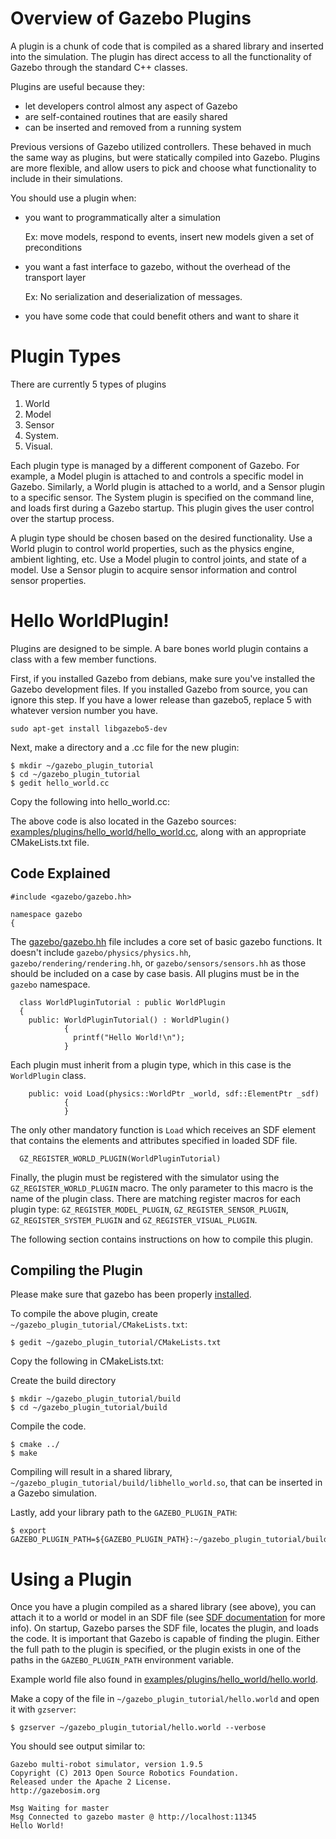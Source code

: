 # Overview of Gazebo Plugins

A plugin is a chunk of code that is compiled as a shared library and inserted into the simulation.
The plugin has direct access to all the functionality of Gazebo through the standard C++ classes.

Plugins are useful because they:

* let developers control almost any aspect of Gazebo
* are self-contained routines that are easily shared
* can be inserted and removed from a running system

Previous versions of Gazebo utilized controllers.
These behaved in much the same way as plugins, but were statically compiled into Gazebo.
Plugins are more flexible, and allow users to pick and choose what functionality to
include in their simulations.

You should use a plugin when:

*  you want to programmatically alter a simulation

   Ex: move models, respond to events, insert new models given a set of preconditions
   
*  you want a fast interface to gazebo, without the overhead of the transport layer

   Ex: No serialization and deserialization of messages.
   
*  you have some code that could benefit others and want to share it

# Plugin Types

There are currently 5 types of plugins

1.  World
1.  Model
1.  Sensor
1.  System.
1.  Visual.

Each plugin type is managed by a different component of Gazebo.
For example, a Model plugin is attached to and controls a specific model in Gazebo.
Similarly, a World plugin is attached to a world, and a Sensor plugin to a specific sensor.
The System plugin is specified on the command line, and loads first during a Gazebo startup.
This plugin gives the user control over the startup process.

A plugin type should be chosen based on the desired functionality.
Use a World plugin to control world properties, such as the physics engine, ambient lighting, etc.
Use a Model plugin to control joints, and state of a model.
Use a Sensor plugin to acquire sensor information and control sensor properties.

# Hello WorldPlugin!

Plugins are designed to be simple.
A bare bones world plugin contains a class with a few member functions.

First, if you installed Gazebo from debians, make sure you've installed the Gazebo development files. If you installed Gazebo from source, you can ignore this step. If you have a lower release than gazebo5, replace 5 with whatever version number you have.

~~~
sudo apt-get install libgazebo5-dev
~~~

Next, make a directory and a .cc file for the new plugin:

~~~
$ mkdir ~/gazebo_plugin_tutorial
$ cd ~/gazebo_plugin_tutorial
$ gedit hello_world.cc
~~~

Copy the following into hello_world.cc:
<include from='/#include/' src='http://bitbucket.org/osrf/gazebo/raw/gazebo_2.2/examples/plugins/hello_world/hello_world.cc' />

The above code is also located in the Gazebo sources:
[examples/plugins/hello\_world/hello\_world.cc](http://bitbucket.org/osrf/gazebo/src/gazebo_2.2/examples/plugins/hello_world),
along with an appropriate CMakeLists.txt file.

## Code Explained

~~~
#include <gazebo/gazebo.hh>

namespace gazebo
{
~~~

The [gazebo/gazebo.hh](https://bitbucket.org/osrf/gazebo/src/gazebo_2.2/gazebo/gazebo_core.hh)
file includes a core set of basic gazebo functions.
It doesn't include `gazebo/physics/physics.hh`, `gazebo/rendering/rendering.hh`,
or `gazebo/sensors/sensors.hh` as those should be included on a case by case basis.
All plugins must be in the `gazebo` namespace.

~~~
  class WorldPluginTutorial : public WorldPlugin
  {
    public: WorldPluginTutorial() : WorldPlugin()
            {
              printf("Hello World!\n");
            }
~~~

Each plugin must inherit from a plugin type, which in this case is the `WorldPlugin` class.

~~~
    public: void Load(physics::WorldPtr _world, sdf::ElementPtr _sdf)
            {
            }
~~~

The only other mandatory function is `Load` which receives an SDF element that
contains the elements and attributes specified in loaded SDF file.

~~~
  GZ_REGISTER_WORLD_PLUGIN(WorldPluginTutorial)
~~~

Finally, the plugin must be registered with the simulator using the
`GZ_REGISTER_WORLD_PLUGIN` macro.
The only parameter to this macro is the name of the plugin class.
There are matching register macros for each plugin type:
`GZ_REGISTER_MODEL_PLUGIN`, `GZ_REGISTER_SENSOR_PLUGIN`,
`GZ_REGISTER_SYSTEM_PLUGIN` and `GZ_REGISTER_VISUAL_PLUGIN`.

The following section contains instructions on how to compile this plugin.

## Compiling the Plugin

Please make sure that gazebo has been properly [installed](http://gazebosim.org/#download).

To compile the above plugin, create `~/gazebo_plugin_tutorial/CMakeLists.txt`:

~~~
$ gedit ~/gazebo_plugin_tutorial/CMakeLists.txt
~~~

Copy the following in CMakeLists.txt:
<include src='http://bitbucket.org/osrf/gazebo/raw/gazebo_2.2/examples/plugins/hello_world/CMakeLists.txt' />

Create the build directory

~~~
$ mkdir ~/gazebo_plugin_tutorial/build
$ cd ~/gazebo_plugin_tutorial/build
~~~

Compile the code.

~~~
$ cmake ../
$ make
~~~

Compiling will result in a shared library,
`~/gazebo_plugin_tutorial/build/libhello_world.so`,
that can be inserted in a Gazebo simulation.

Lastly, add your library path to the `GAZEBO_PLUGIN_PATH`:

~~~
$ export GAZEBO_PLUGIN_PATH=${GAZEBO_PLUGIN_PATH}:~/gazebo_plugin_tutorial/build
~~~

# Using a Plugin

Once you have a plugin compiled as a shared library (see above),
you can attach it to a world or model in an SDF file
(see [SDF documentation](http://gazebosim.org/sdf.html) for more info).
On startup, Gazebo parses the SDF file, locates the plugin, and loads the code.
It is important that Gazebo is capable of finding the plugin.
Either the full path to the plugin is specified, or the plugin exists in
one of the paths in the `GAZEBO_PLUGIN_PATH` environment variable.

Example world file also found in
[examples/plugins/hello_world/hello.world](https://bitbucket.org/osrf/gazebo/src/gazebo_2.2/examples/plugins/hello_world/hello.world).
<include src='http://bitbucket.org/osrf/gazebo/raw/gazebo_2.2/examples/plugins/hello_world/hello.world' />

Make a copy of the file in `~/gazebo_plugin_tutorial/hello.world`
and open it with `gzserver`:

~~~
$ gzserver ~/gazebo_plugin_tutorial/hello.world --verbose
~~~

You should see output similar to:

~~~
Gazebo multi-robot simulator, version 1.9.5
Copyright (C) 2013 Open Source Robotics Foundation.
Released under the Apache 2 License.
http://gazebosim.org

Msg Waiting for master
Msg Connected to gazebo master @ http://localhost:11345
Hello World!
~~~
